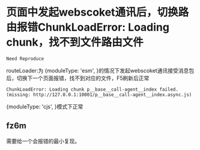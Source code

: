 # 页面中发起webscoket通讯后，切换路由报错ChunkLoadError: Loading chunk，找不到文件路由文件

`Need Reproduce`

routeLoader:为 {moduleType: 'esm', }的情况下发起webscoket通讯接受消息包后，切换下一个页面报错，找不到对应的文件，F5刷新后正常

```
ChunkLoadError: Loading chunk p__base__call-agent__index failed.
(missing: http://127.0.0.1:10001/p__base__call-agent__index.async.js)
```

{moduleType: 'cjs', }模式下正常

## fz6m

需要给一个会报错的最小复现。
